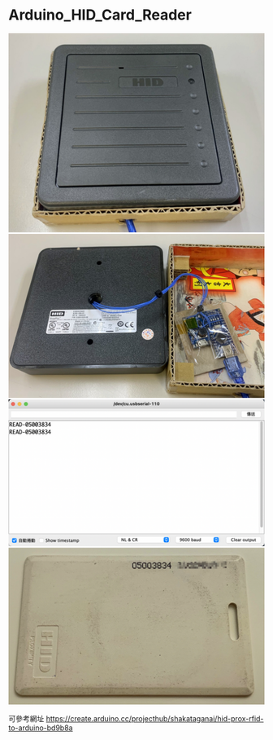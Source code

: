 # Arduino_HID_Card_Reader  

![](image/IMG_3340.jpg)
![](image/IMG_3339.jpg)
![](image/serial.png)
![](image/mycard.png)

可參考網址
https://create.arduino.cc/projecthub/shakataganai/hid-prox-rfid-to-arduino-bd9b8a